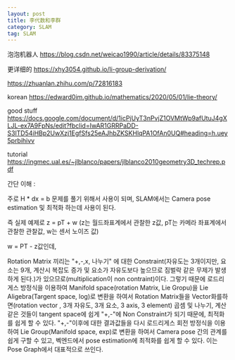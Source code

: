 ```yaml
---
layout: post
title: 李代数和李群
category: SLAM
tag: SLAM
---
```


泡泡机器人
https://blog.csdn.net/weicao1990/article/details/83375148

更详细的
https://xhy3054.github.io/li-group-derivation/

https://zhuanlan.zhihu.com/p/72816183



korean
https://edward0im.github.io/mathematics/2020/05/01/lie-theory/

good stuff
https://docs.google.com/document/d/1icPjUyT3nPvjZ1OVMtWp9afUtuJ4gXLJL-ex7A9FpNs/edit?fbclid=IwAR1GRRPaDD-S3lTD54iHBp2UwXzj1EgfSfs25eAJhbZKSKHlqPA1OfAn0UQ#heading=h.uey5prbihivv


tutorial
https://ingmec.ual.es/~jlblanco/papers/jlblanco2010geometry3D_techrep.pdf

간단 이해 :

주로 H * dx = b 문제를 풀기 위해서 사용이 되며, SLAM에서는 Camera pose estimation 및 최적화 하는데 사용이 된다.

즉 실제 예제로 z = pT + w (z는 월드좌표계에서 관찰한 z값, pT는 카메라 좌표계에서 관찰한 관찰값, w는 센서 노이즈 값)

w = PT - z값인데,

Rotation Matrix 끼리는 "+,-,x, 나누기" 에 대한 Constraint(자유도는 3개이지만, 요소는 9개, 계산시 복잡도 증가 및 요소가 자유도보다 높으므로 짐벌락 같은 무제가 발생하게 된다.)가 있으므로(multiplication이 non contraint)이다. 그렇기 때문에 로드리게스 방정식을 이용하여 Manifold space(rotation Matrix, Lie Gropu)을 Lie Aligebra(Targent space, log)로 변환을 하여서 Rotation Matrix들을 Vector화를하면(rotation vector , 3개 자유도, 3개 요소, 3 axis, 3 element) 곱셈 및 나누기, 계산 같은 것들이 tangent space에 쉽게 "+,-"에 Non Constraint가 되기 때문에, 최적화를 쉽게 할 수 있다. "+,-"이후에 대한 결과값들을 다시 로드리게스 회전 방정식을 이용하여 Lie Group(Manifold space, exp)로 변환을 하여서 Camera pose 간의 관계를 쉽게 구할 수 있고, 벡엔드에서 pose estimation에 최적화를 쉽게 할 수 있다. 이는 Pose Graph에서 대표적으로 쓰인다.
